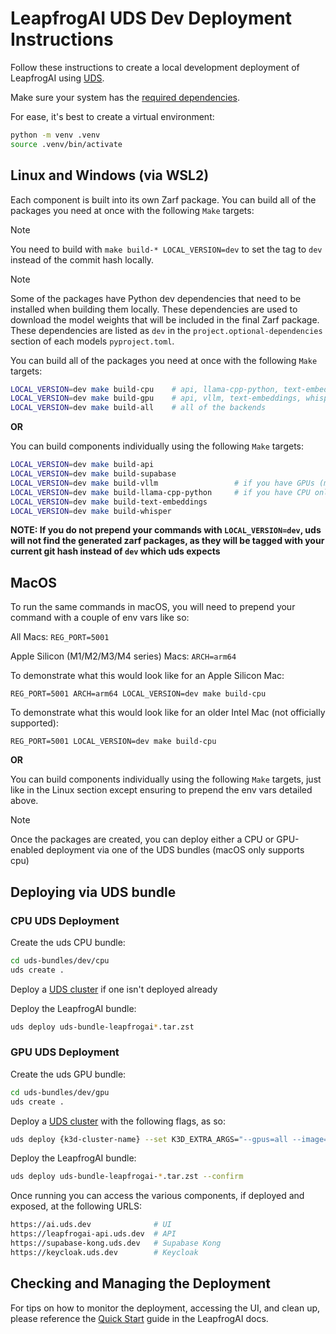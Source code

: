 # LeapfrogAI UDS Dev Deployment Instructions

Follow these instructions to create a local development deployment of LeapfrogAI using [UDS](https://github.com/defenseunicorns/uds-core).

Make sure your system has the [required dependencies](https://docs.leapfrog.ai/docs/local-deploy-guide/quick_start/#prerequisites).

For ease, it's best to create a virtual environment:

```bash
python -m venv .venv
source .venv/bin/activate
```

## Linux and Windows (via WSL2)

Each component is built into its own Zarf package. You can build all of the packages you need at once with the following `Make` targets:

> [!NOTE]
> You need to build with `make build-* LOCAL_VERSION=dev` to set the tag to `dev` instead of the commit hash locally.

> [!NOTE]
> Some of the packages have Python dev dependencies that need to be installed when building them locally. These dependencies are used to download the model weights that will be included in the final Zarf package. These dependencies are listed as `dev` in the `project.optional-dependencies` section of each models `pyproject.toml`.

You can build all of the packages you need at once with the following `Make` targets:

```bash
LOCAL_VERSION=dev make build-cpu    # api, llama-cpp-python, text-embeddings, whisper, supabase
LOCAL_VERSION=dev make build-gpu    # api, vllm, text-embeddings, whisper, supabase
LOCAL_VERSION=dev make build-all    # all of the backends
```

**OR**

You can build components individually using the following `Make` targets:

```bash
LOCAL_VERSION=dev make build-api
LOCAL_VERSION=dev make build-supabase
LOCAL_VERSION=dev make build-vllm                 # if you have GPUs (macOS not supported)
LOCAL_VERSION=dev make build-llama-cpp-python     # if you have CPU only
LOCAL_VERSION=dev make build-text-embeddings
LOCAL_VERSION=dev make build-whisper
```

**NOTE: If you do not prepend your commands with `LOCAL_VERSION=dev`, uds will not find the generated zarf packages, as
they will be tagged with your current git hash instead of `dev` which uds expects**

## MacOS

To run the same commands in macOS, you will need to prepend your command with a couple of env vars like so:

All Macs: `REG_PORT=5001`

Apple Silicon (M1/M2/M3/M4 series) Macs: `ARCH=arm64`

To demonstrate what this would look like for an Apple Silicon Mac:

``` shell
REG_PORT=5001 ARCH=arm64 LOCAL_VERSION=dev make build-cpu
```

To demonstrate what this would look like for an older Intel Mac (not officially supported):

``` shell
REG_PORT=5001 LOCAL_VERSION=dev make build-cpu
```

**OR**

You can build components individually using the following `Make` targets, just like in the Linux section except ensuring
to prepend the env vars detailed above.

> [!NOTE]
> Once the packages are created, you can deploy either a CPU or GPU-enabled deployment via one of the UDS bundles (macOS only supports cpu)

## Deploying via UDS bundle

### CPU UDS Deployment

Create the uds CPU bundle:

```bash
cd uds-bundles/dev/cpu
uds create .
```

Deploy a [UDS cluster](/README.md#uds) if one isn't deployed already

Deploy the LeapfrogAI bundle:

```bash
uds deploy uds-bundle-leapfrogai*.tar.zst
```

### GPU UDS Deployment

Create the uds GPU bundle:

```bash
cd uds-bundles/dev/gpu
uds create .
```

Deploy a [UDS cluster](/README.md#uds) with the following flags, as so:

```bash
uds deploy {k3d-cluster-name} --set K3D_EXTRA_ARGS="--gpus=all --image=ghcr.io/justinthelaw/k3d-gpu-support:v1.27.4-k3s1-cuda"
```

Deploy the LeapfrogAI bundle:

```bash
uds deploy uds-bundle-leapfrogai-*.tar.zst --confirm
```

Once running you can access the various components, if deployed and exposed, at the following URLS:

```bash
https://ai.uds.dev              # UI
https://leapfrogai-api.uds.dev  # API
https://supabase-kong.uds.dev   # Supabase Kong
https://keycloak.uds.dev        # Keycloak
```

## Checking and Managing the Deployment

For tips on how to monitor the deployment, accessing the UI, and clean up, please reference the [Quick Start](https://docs.leapfrog.ai/docs/local-deploy-guide/quick_start/#checking-deployment) guide in the LeapfrogAI docs.
